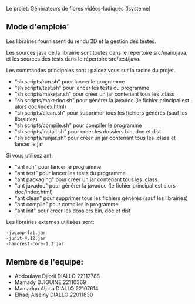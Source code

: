Le projet: Générateurs de flores vidéos-ludiques (lsysteme)

## Mode d'emploie'

Les librairies fournissent du rendu 3D et la gestion des testes.

Les sources java de la librairie sont toutes dans le répertoire src/main/java, et les sources des tests
dans le répertoire src/test/java.

Les commandes principales sont : palcez vous sur la racine du projet.

- "sh scripts/run.sh" pour lancer le programme
- "sh scripts/test.sh" pour lancer les tests du programme
- "sh scripts/makejar.sh" pour créer un jar contenant tous les .class
- "sh scripts/makedoc.sh" pour générer la javadoc (le fichier principal est alors doc/index.html)
- "sh scripts/clean.sh" pour supprimer tous les fichiers générés (sauf les librairies)
- "sh scripts/compile.sh" pour compiler le programme
- "sh scripts/install.sh" pour creer les dossiers bin, doc et dist
- "sh scripts/runjar.sh" pour créer un jar contenant tous les .class et lancer le jar

Si vous utilisez ant:

- "ant run" pour lancer le programme
- "ant test" pour lancer les tests du programme
- "ant packaging" pour créer un jar contenant tous les .class
- "ant javadoc" pour générer la javadoc (le fichier principal est alors doc/index.html)
- "ant clean" pour supprimer tous les fichiers générés (sauf les librairies)
- "ant compile" pour compiler le programme
- "ant init" pour creer les dossiers bin, doc et dist


Les librairies externes utilisées sont:
```bash
-jogamp-fat.jar
-junit-4.12.jar
-hamcrest-core-1.3.jar
```
## Membre de l'equipe:
- Abdoulaye Djibril DIALLO        22112788
- Mamady             DJIGUINE    22110369
- Mamadou Alpha     DIALLO        22107614
- Elhadj Alseiny     DIALLO        22011830
